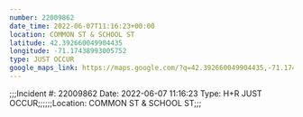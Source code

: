 ```yaml
---
number: 22009862
date_time: 2022-06-07T11:16:23+00:00
location: COMMON ST & SCHOOL ST
latitude: 42.392660049904435
longitude: -71.17438993005752
type: JUST OCCUR
google_maps_link: https://maps.google.com/?q=42.392660049904435,-71.17438993005752
---
```


;;;Incident #: 22009862  Date: 2022-06-07 11:16:23  Type: H+R JUST OCCUR;;;;;;Location: COMMON ST & SCHOOL ST;;;
